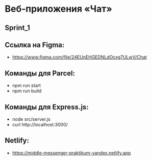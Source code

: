 # Веб-приложения «Чат»

## Sprint_1

## Ссылка на Figma:
- https://www.figma.com/file/24EUnEHGEDNLdOcxg7ULwV/Chat

## Команды для Parcel: 
- npm run start
- npm run build

## Команды для Express.js:
- node src/server.js 
- curl http://localhost:3000/

## Netlify: 
- https://middle-messenger-praktikum-yandex.netlify.app
